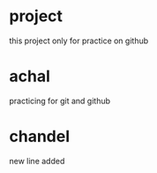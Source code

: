 # project
this project only for practice on github 
# achal 
practicing for git and github 
# chandel
new line added
